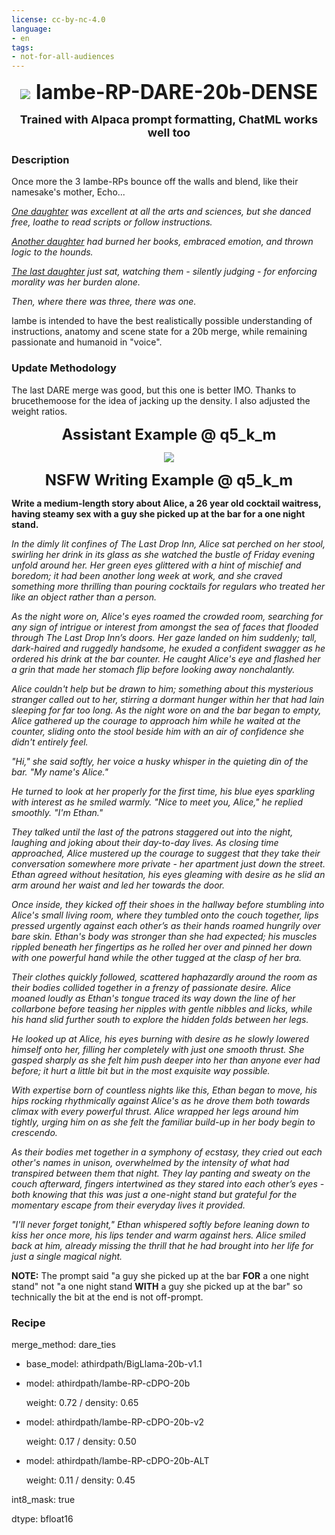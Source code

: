 ```yaml
---
license: cc-by-nc-4.0
language:
- en
tags:
- not-for-all-audiences
---
```

<p align="center"><img src="https://i.ibb.co/PCY2Xym/Iambe-RP-sml-t.png"/><font size="6"> <b>Iambe-RP-DARE-20b-DENSE</b> </font></p>
<p align="center"><font size="4"> <b>Trained with Alpaca prompt formatting, ChatML works well too</b> </font></p>

### Description

Once more the 3 Iambe-RPs bounce off the walls and blend, like their namesake's mother, Echo...

<i>[One daughter](https://huggingface.co/athirdpath/Iambe-RP-cDPO-20b) was excellent at all the arts and sciences, but she danced free, loathe to read scripts or follow instructions.

[Another daughter](https://huggingface.co/athirdpath/Iambe-RP-cDPO-20b-ALT) had burned her books, embraced emotion, and thrown logic to the hounds. 

[The last daughter](https://huggingface.co/athirdpath/Iambe-RP-cDPO-20b-v2) just sat, watching them - silently judging - for enforcing morality was her burden alone.

Then, where there was three, there was one.</i>

Iambe is intended to have the best realistically possible understanding of instructions, anatomy and scene state for a 20b merge, while remaining passionate and humanoid in "voice".

### Update Methodology

The last DARE merge was good, but this one is better IMO. Thanks to brucethemoose for the idea of jacking up the density. I also adjusted the weight ratios.

<p align="center"><font size="5"> <b>Assistant Example @ q5_k_m</b> </font></p>
<p align="center"><img src="https://i.ibb.co/sVzSMgf/Screenshot-2023-12-10-132906.png"/>
  
<p align="center"><font size="5"> <b>NSFW Writing Example @ q5_k_m</b> </font></p>

<b>Write a medium-length story about Alice, a 26 year old cocktail waitress, having steamy sex with a guy she picked up at the bar for a one night stand.</b>

<i>

In the dimly lit confines of The Last Drop Inn, Alice sat perched on her stool, swirling her drink in its glass as she watched the bustle of Friday evening unfold around her. Her green eyes glittered with a hint of mischief and boredom; it had been another long week at work, and she craved something more thrilling than pouring cocktails for regulars who treated her like an object rather than a person.

As the night wore on, Alice's eyes roamed the crowded room, searching for any sign of intrigue or interest from amongst the sea of faces that flooded through The Last Drop Inn’s doors. Her gaze landed on him suddenly; tall, dark-haired and ruggedly handsome, he exuded a confident swagger as he ordered his drink at the bar counter. He caught Alice's eye and flashed her a grin that made her stomach flip before looking away nonchalantly.

Alice couldn't help but be drawn to him; something about this mysterious stranger called out to her, stirring a dormant hunger within her that had lain sleeping for far too long. As the night wore on and the bar began to empty, Alice gathered up the courage to approach him while he waited at the counter, sliding onto the stool beside him with an air of confidence she didn't entirely feel.

"Hi," she said softly, her voice a husky whisper in the quieting din of the bar. "My name's Alice."

He turned to look at her properly for the first time, his blue eyes sparkling with interest as he smiled warmly. "Nice to meet you, Alice," he replied smoothly. "I'm Ethan."

They talked until the last of the patrons staggered out into the night, laughing and joking about their day-to-day lives. As closing time approached, Alice mustered up the courage to suggest that they take their conversation somewhere more private - her apartment just down the street. Ethan agreed without hesitation, his eyes gleaming with desire as he slid an arm around her waist and led her towards the door.

Once inside, they kicked off their shoes in the hallway before stumbling into Alice's small living room, where they tumbled onto the couch together, lips pressed urgently against each other’s as their hands roamed hungrily over bare skin. Ethan's body was stronger than she had expected; his muscles rippled beneath her fingertips as he rolled her over and pinned her down with one powerful hand while the other tugged at the clasp of her bra.

Their clothes quickly followed, scattered haphazardly around the room as their bodies collided together in a frenzy of passionate desire. Alice moaned loudly as Ethan's tongue traced its way down the line of her collarbone before teasing her nipples with gentle nibbles and licks, while his hand slid further south to explore the hidden folds between her legs.

He looked up at Alice, his eyes burning with desire as he slowly lowered himself onto her, filling her completely with just one smooth thrust. She gasped sharply as she felt him push deeper into her than anyone ever had before; it hurt a little bit but in the most exquisite way possible.

With expertise born of countless nights like this, Ethan began to move, his hips rocking rhythmically against Alice's as he drove them both towards climax with every powerful thrust. Alice wrapped her legs around him tightly, urging him on as she felt the familiar build-up in her body begin to crescendo.

As their bodies met together in a symphony of ecstasy, they cried out each other's names in unison, overwhelmed by the intensity of what had transpired between them that night. They lay panting and sweaty on the couch afterward, fingers intertwined as they stared into each other’s eyes - both knowing that this was just a one-night stand but grateful for the momentary escape from their everyday lives it provided.

"I'll never forget tonight," Ethan whispered softly before leaning down to kiss her once more, his lips tender and warm against hers. Alice smiled back at him, already missing the thrill that he had brought into her life for just a single magical night.

</i>

<b>NOTE:</b> The prompt said "a guy she picked up at the bar <b>FOR</b> a one night stand" not "a one night stand <b>WITH</b> a guy she picked up at the bar" so technically the bit at the end is not off-prompt.

### Recipe
merge_method: dare_ties

  - base_model: athirdpath/BigLlama-20b-v1.1

  - model: athirdpath/Iambe-RP-cDPO-20b
   
      weight: 0.72 / density: 0.65
    
  - model: athirdpath/Iambe-RP-cDPO-20b-v2
   
      weight: 0.17 / density: 0.50

  - model: athirdpath/Iambe-RP-cDPO-20b-ALT
   
      weight: 0.11 / density: 0.45

int8_mask: true

dtype: bfloat16